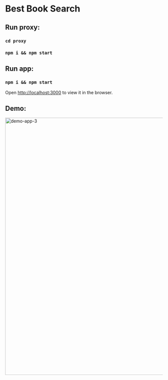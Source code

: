 # Best Book Search

## Run proxy:

### `cd proxy`
### `npm i && npm start`

## Run app:

### `npm i && npm start`
Open [http://localhost:3000](http://localhost:3000) to view it in the browser.

## Demo:

<img width="821" alt="demo-app-3" src="https://user-images.githubusercontent.com/33914030/178162933-13094204-9fa9-4fc8-9e4a-1be84c529dee.png">
